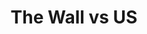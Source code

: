 ---
pid: llp399
title: The Wall vs US
location_transcription: The US and Mexican Border
coordinates: "[-100.66332982038, 29.042483740509]"
zipcode: 
gen_neighborhood: 
neighborhood: 
outside_phl: 
age: '13'
age_range: 13-19
instagram: 
image_file_name: llp_399.jpg
proposal_transcription: |-
  ^The wall Trump building

  ^People getting rid of it
topic: Human Rights,Immigration,Inequality,Politics
topic_summary: 0, 0, 0, 0
type: Sculpture Statue
keywords_other: trump, wall, border, us, mexico
credit: 
image_labels: 
twitter: 
facebook: 
permalink: "/monuments/llp399/"
layout: item-page
---